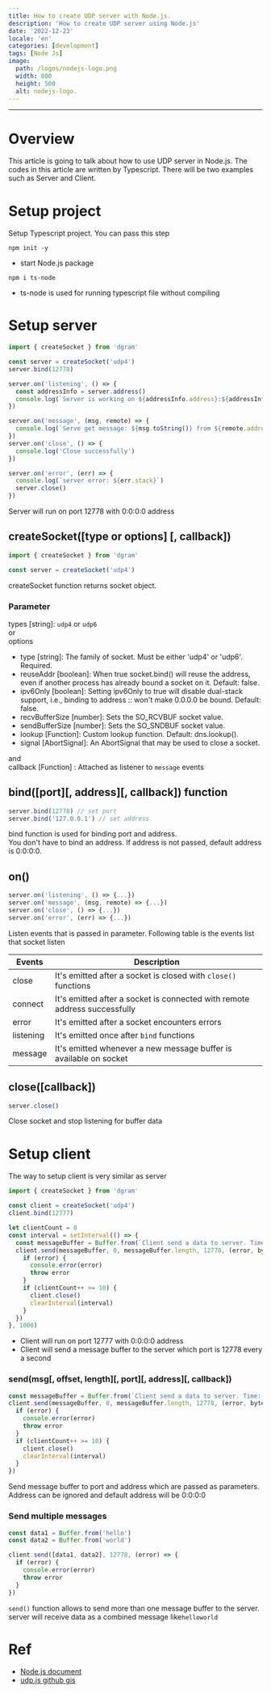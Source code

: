 ```yaml
---
title: How to create UDP server with Node.js.
description: 'How to create UDP server using Node.js'
date: '2022-12-23'
locale: 'en'
categories: [development]
tags: [Node Js]
image:
  path: /logos/nodejs-logo.png
  width: 800
  height: 500
  alt: nodejs-logo.
---
```

---
# Overview
This article is going to talk about how to use UDP server in Node.js. The codes in this article are written by Typescript.
There will be two examples such as Server and Client.

# Setup project
Setup Typescript project. You can pass this step
```shell
npm init -y
```
- start Node.js package
```shell
npm i ts-node
```
- ts-node is used for running typescript file without compiling

# Setup server
```typescript
import { createSocket } from 'dgram'

const server = createSocket('udp4')
server.bind(12778)

server.on('listening', () => {
  const addressInfo = server.address()
  console.log(`Server is working on ${addressInfo.address}:${addressInfo.port}`)
})

server.on('message', (msg, remote) => {
  console.log(`Serve get message: ${msg.toString()} from ${remote.address}:${remote.port}`)
})
server.on('close', () => {
  console.log('Close successfully')
})

server.on('error', (err) => {
  console.log(`server error: ${err.stack}`)
  server.close()
})
```
Server will run on port 12778 with 0:0:0:0 address

## createSocket([type or options] [, callback])
```typescript
import { createSocket } from 'dgram'

const server = createSocket('udp4')
```
createSocket function returns socket object.
### Parameter
types [string]: ```udp4``` or ```udp6``` <br>
or <br>
options
- type [string]: The family of socket. Must be either 'udp4' or 'udp6'. Required.
- reuseAddr [boolean]: When true socket.bind() will reuse the address, even if another process has already bound a socket on it. Default: false.
- ipv6Only [boolean]: Setting ipv6Only to true will disable dual-stack support, i.e., binding to address :: won't make 0.0.0.0 be bound. Default: false.
- recvBufferSize [number]: Sets the SO_RCVBUF socket value.
- sendBufferSize [number]: Sets the SO_SNDBUF socket value.
- lookup [Function]: Custom lookup function. Default: dns.lookup().
- signal [AbortSignal]: An AbortSignal that may be used to close a socket.

and <br>
callback [Function] : Attached as listener to ```message``` events

## bind([port][, address][, callback]) function
```typescript
server.bind(12778) // set port
server.bind('127.0.0.1') // set address
```
bind function is used for binding port and address. <br>
You don't have to bind an address. If address is not passed, default address is 0:0:0:0.

## on()
```typescript
server.on('listening', () => {...})
server.on('message', (msg, remote) => {...})
server.on('close', () => {...})
server.on('error', (err) => {...})
```
Listen events that is passed in parameter. Following table is the events list that socket listen

| Events       | Description                                                               |
|--------------|---------------------------------------------------------------------------|
| close        | It's emitted after a socket is closed with ```close()``` functions        |
| connect      | It's emitted after a socket is connected with remote address successfully |
| error        | It's emitted after a socket encounters errors                             |
| listening    | It's emitted once after ```bind``` functions                              |
| message      | It's emitted whenever a new message buffer is available on socket         |

## close([callback])
```typescript
server.close()
```
Close socket and stop listening for buffer data

# Setup client
The way to setup client is very similar as server
```typescript
import { createSocket } from 'dgram'

const client = createSocket('udp4')
client.bind(12777)

let clientCount = 0
const interval = setInterval(() => {
  const messageBuffer = Buffer.from(`Client send a data to server. Time: ${new Date().toISOString()}`)
  client.send(messageBuffer, 0, messageBuffer.length, 12778, (error, bytes) => {
    if (error) {
      console.error(error)
      throw error
    }
    if (clientCount++ >= 10) {
      client.close()
      clearInterval(interval)
    }
  })
}, 1000)
```
- Client will run on port 12777 with 0:0:0:0 address
- Client will send a message buffer to the server which port is 12778 every a second

### send(msg[, offset, length][, port][, address][, callback])
```typescript
const messageBuffer = Buffer.from(`Client send a data to server. Time: ${new Date().toISOString()}`)
client.send(messageBuffer, 0, messageBuffer.length, 12778, (error, bytes) => {
  if (error) {
    console.error(error)
    throw error
  }
  if (clientCount++ >= 10) {
    client.close()
    clearInterval(interval)
  }
})
```
Send message buffer to port and address which are passed as parameters. <br>
Address can be ignored and default address will be 0:0:0:0

### Send multiple messages
```typescript
const data1 = Buffer.from('hello')
const data2 = Buffer.from('world')

client.send([data1, data2], 12778, (error) => {
  if (error) {
    console.error(error)
    throw error
  }
})
```
```send()``` function allows to send more than one message buffer to the server.
server will receive data as a combined message like```helloworld```

# Ref
- [Node.js document](https://nodejs.org/api/dgram.html)
- [udp.js github gis](https://gist.github.com/sid24rane/6e6698e93360f2694e310dd347a2e2eb)

